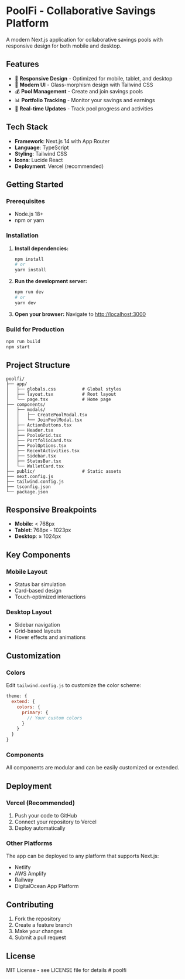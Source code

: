 # PoolFi - Collaborative Savings Platform

A modern Next.js application for collaborative savings pools with responsive design for both mobile and desktop.

## Features

- 📱 **Responsive Design** - Optimized for mobile, tablet, and desktop
- 🎨 **Modern UI** - Glass-morphism design with Tailwind CSS
- 💰 **Pool Management** - Create and join savings pools
- 📊 **Portfolio Tracking** - Monitor your savings and earnings
- 🔄 **Real-time Updates** - Track pool progress and activities

## Tech Stack

- **Framework**: Next.js 14 with App Router
- **Language**: TypeScript
- **Styling**: Tailwind CSS
- **Icons**: Lucide React
- **Deployment**: Vercel (recommended)

## Getting Started

### Prerequisites

- Node.js 18+ 
- npm or yarn

### Installation

1. **Install dependencies:**
   ```bash
   npm install
   # or
   yarn install
   ```

2. **Run the development server:**
   ```bash
   npm run dev
   # or
   yarn dev
   ```

3. **Open your browser:**
   Navigate to [http://localhost:3000](http://localhost:3000)

### Build for Production

```bash
npm run build
npm start
```

## Project Structure

```
poolfi/
├── app/
│   ├── globals.css          # Global styles
│   ├── layout.tsx           # Root layout
│   └── page.tsx             # Home page
├── components/
│   ├── modals/
│   │   ├── CreatePoolModal.tsx
│   │   └── JoinPoolModal.tsx
│   ├── ActionButtons.tsx
│   ├── Header.tsx
│   ├── PoolsGrid.tsx
│   ├── PortfolioCard.tsx
│   ├── PoolOptions.tsx
│   ├── RecentActivities.tsx
│   ├── Sidebar.tsx
│   ├── StatusBar.tsx
│   └── WalletCard.tsx
├── public/                  # Static assets
├── next.config.js
├── tailwind.config.js
├── tsconfig.json
└── package.json
```

## Responsive Breakpoints

- **Mobile**: < 768px
- **Tablet**: 768px - 1023px  
- **Desktop**: ≥ 1024px

## Key Components

### Mobile Layout
- Status bar simulation
- Card-based design
- Touch-optimized interactions

### Desktop Layout
- Sidebar navigation
- Grid-based layouts
- Hover effects and animations

## Customization

### Colors
Edit `tailwind.config.js` to customize the color scheme:

```javascript
theme: {
  extend: {
    colors: {
      primary: {
        // Your custom colors
      }
    }
  }
}
```

### Components
All components are modular and can be easily customized or extended.

## Deployment

### Vercel (Recommended)
1. Push your code to GitHub
2. Connect your repository to Vercel
3. Deploy automatically

### Other Platforms
The app can be deployed to any platform that supports Next.js:
- Netlify
- AWS Amplify
- Railway
- DigitalOcean App Platform

## Contributing

1. Fork the repository
2. Create a feature branch
3. Make your changes
4. Submit a pull request

## License

MIT License - see LICENSE file for details
#   p o o l f i  
 